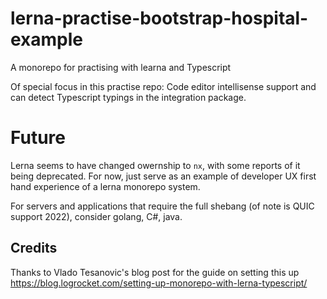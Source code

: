 # lerna-practise-bootstrap-hospital-example

A monorepo for practising with learna and Typescript

Of special focus in this practise repo: Code editor intellisense support and can detect Typescript typings in the integration package.

# Future
Lerna seems to have changed owernship to `nx`, with some reports of it being deprecated.
For now, just serve as an example of developer UX first hand experience of a lerna monorepo system.

For servers and applications that require the full shebang (of note is QUIC support 2022), consider golang, C#, java.

## Credits
Thanks to Vlado Tesanovic's blog post for the guide on setting this up
https://blog.logrocket.com/setting-up-monorepo-with-lerna-typescript/
